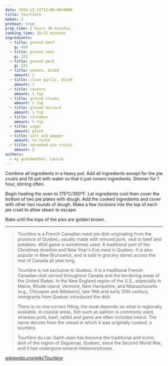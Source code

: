 ```yaml
---
date: 2019-12-21T12:00:00+0000
title: Tourtière
makes: 2
preheat: true
prep_time: 2 hours 40 minutes
cooking_time: 10–12 minutes
ingredients:
  - title: ground beef
    g: 450
  - title: ground veal
    g: 225
  - title: ground pork
    g: 225
  - title: onions, diced
    amount: 1
  - title: clove garlic, diced
    amount: 1
  - title: savoury
    amount: ½ tsp
  - title: ground cloves
    amount: ¼ tsp
  - title: ground mustard
    amount: ⅛ tsp
  - title: cinnamon
    amount: ⅛ tsp
  - title: sugar
    amount: pinch
  - title: salt and pepper
    amount: to taste
  - title: uncooked pie crusts
    amount: 2
authors:
  - my grandmother, Louise
---
```


Combine all ingredients in a heavy pot. Add all ingredients except for the pie crusts and fill pot with water so that it just covers ingredients. Simmer for 1 hour, stirring often.

<p><span id="preheat-step">Begin heating the oven to 175°C/350°F.</span> Let ingredients cool then cover the bottom of two pie plates with dough. Add the cooked ingredients and cover with other two rounds of dough. Make a few incisions into the top of each pie crust to allow steam to escape.</p>

Bake until the tops of the pies are golden brown.

--------

> Tourtière is a French Canadian meat pie dish originating from the province of Quebec, usually made with minced pork, veal or beef and potatoes. Wild game is sometimes used. A traditional part of the Christmas réveillon and New Year's Eve meal in Quebec. It is also popular in New Brunswick, and is sold in grocery stores across the rest of Canada all year long.
>
> Tourtière is not exclusive to Quebec. It is a traditional French-Canadian dish served throughout Canada and the bordering areas of the United States. In the New England region of the U.S., especially in Maine, Rhode Island, Vermont, New Hampshire, and Massachusetts (e.g., Chicopee and Attleboro), late 19th and early 20th century, immigrants from Quebec introduced the dish.
>
> There is no one correct filling; the meat depends on what is regionally available. In coastal areas, fish such as salmon is commonly used, whereas pork, beef, rabbit and game are often included inland. The name derives from the vessel in which it was originally cooked, a tourtière.
>
> Tourtière du Lac-Saint-Jean has become the traditional and iconic dish of the region of Saguenay, Quebec, since the Second World War, and it has undergone several metamorphoses.

*[wikipedia.org/wiki/Tourtière](https://en.wikipedia.org/wiki/Tourti%C3%A8re)*
